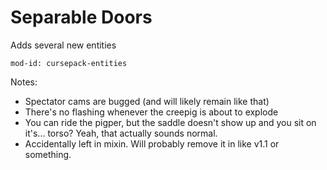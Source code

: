 # Separable Doors
Adds several new entities

```
mod-id: cursepack-entities
```

Notes:
* Spectator cams are bugged (and will likely remain like that)
* There's no flashing whenever the creepig is about to explode
* You can ride the pigper, but the saddle doesn't show up and you sit on it's... torso? Yeah, that actually sounds normal.
* Accidentally left in mixin. Will probably remove it in like v1.1 or something.
